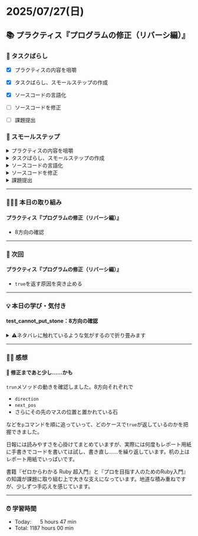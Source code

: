 # 2025/07/27(日)
## 📚 プラクティス『プログラムの修正（リバーシ編）』


### 🧩 タスクばらし
- [x] プラクティスの内容を咀嚼
- [x] タスクばらし、スモールステップの作成
- [x] ソースコードの言語化
- [ ] ソースコードを修正
- [ ] 課題提出


### 🐾 スモールステップ
<details><summary>プラクティスの内容を咀嚼</summary>

- [x] プラクティスの内容を咀嚼
</details>

<details><summary>タスクばらし、スモールステップの作成</summary>

- [x] タスクばらし、スモールステップの作成
</details>

<details><summary>ソースコードの言語化</summary>

- [x] ソースコードの言語化 **※①から順に行う**
  - [x] ① reversi_methods_test.rb
  - [x] ② reversi.rb
  - [x] ③ reversi_methods.rb
  - [x] ④ position.rb


</details>

<details><summary>ソースコードを修正</summary>

- [ ] ソースコードを修正
  - test_cannot_put_stone
    - [ ] 修正
  - test_finished_of_quickest_win_board
    - [ ] 修正
  - test_put_stone
    - [x] 修正
  - test_turn
    - [x] 修正
  - test_finished_of_full_board
    - [ ] 修正

</details>

<details><summary>課題提出</summary>

- [ ] 修正したソースコードを Pull Request としてアップ
- [ ] Pull Request としてアップした URL とテストコードの実行結果を提出
</details>


---
### 🧑🏻‍💻 本日の取り組み
#### プラクティス『プログラムの修正（リバーシ編）』
- 8方向の確認


---


### 🎯 次回
#### プラクティス『プログラムの修正（リバーシ編）』
- `true`を返す原因を突き止める
    

---


### 💡 本日の学び・気付き
#### test_cannot_put_stone：8方向の確認

<details><summary>⚠️ネタバレに触れているような気がするので折り畳みます</summary>

### next_pos = pos.next_position(direction) の行の上に binding.break を書き込み、8方向それぞれを確認する
#### 1. binding.breakを書き込む
```ruby
Position::DIRECTIONS.each do |direction|
      binding.break      # ←ここで止まる
      next_pos = pos.next_position(direction)
      turn_succeed = true if turn(copied_board, next_pos, stone_color, direction)
    end
```
これで、8方向のループが回るたびに必ず止まり、そこで状態を確認できる。

#### 2. rdbg で実行と確認
```shell
(rdbg) continue   # 最初のbinding.breakまで進む
```
ループの最初に止まったら以下のコマンドを一つずつ実行し、確かめる。
```shell
(rdbg) p direction   # 今見ている方向(:top_left, :bottom など)
(rdbg) p pos.to_cell_ref   # 石を置いたマス（場所）
(rdbg) p next_pos.to_cell_ref   # 隣接するマス（場所）
(rdbg) p copied_board[next_pos.row][next_pos.col]   # マスに置かれている石の色
(rdbg) continue   # 次の方向へ
```
↑これを繰り返せば、どの方向で`turn`が何をしているかが分かる。

#### turn(copied_board, next_pos, stone_color, direction)についておさらい
- つまり、`turn`の引数を全て動かして「`turn`メソッドの呼び出しでひっくり返し（裏返し）処理に成功したかどうか」を確認するコマンド。

#### 8方向が示した結果
|   |p direciton   |p pos.to_cell_ref   |p next_pos.to_cell_ref   |p copied_board[next_pos.row][next_pos.col]   |turn(copied_board, next_pos, stone_color, direction)   |
|---|---|---|---|---|---|
|:top_left（左上）   |:top_left   |"a1"   |"盤面外"   |"-"   |false   |
|:top（上）   |:top   |"a1"   |"盤面外"   |"-"   |false   |
|:top_right（右上）   |:top-right   |"a1"   |"盤面外"   |"-"   |false   |
|:left（左）   |:left   |"a1"   |"盤面外"   |"-"   |false   |
|:right（右）   |:right   |"a1"   |"b1"   |"-"   |false   |
|:bottom_left（左下）   |:bottom_left   |"a1"   |"盤面外"   |"-"   |false   |
|:bottom（下）   |:bottom   |"a1"   |"a2"   |"-"   |false   |
|:bottom_right（右下）   |:bottom_right   |"a1"   |"b2"   |"-"   |true   |

`:bottom_right`が`(rdbg) p turn(...)`で`true`を返した。
##### 1. turn(...) が true を返す意味
- `turn`メソッドは「この方向でひっくり返せる相手の石があって、且つ最後に自分の石にある」場合に`true`を返すようになっている。
- 逆に、途中で空のマスに出るか、盤面外に出るか、あるいは相手の石が全く続かない場合は`false`を返す。

##### 2. :bottom_right だけ true だった
- つまり、デバッグしている時の盤面（局面）では、右下の方向にだけ「相手の石が（連続して）あって、その先に自分の石がある」と判断され、**ひっくり返す（裏返しする）処理を行った**、ということ。

##### 3. 「マスに石が置かれていないのにひっくり返し（裏返し）が起きた理由
- 本来は、もし隣接するマスが空（`"-"`）なら、最初のチェックで`false`となり、何もひっくり返さない。にもかかわらず`true`が帰っているということは......
  - 実際にはその方向に「相手の石 → 相手の石...→ 自分の石」という並びが存在していた。
  - あるいは、まだコードに「空のマス（`"-"`）の場合に`false`を返す」といった内容のコードがプログラムにはなく、空のマスでもそのまま処理されてしまっている。

のいずれかではないか？と推量🤔🤔🤔

#### :bottom_right時のマスと石について
`:bottom_right`の時のマスの場所とマスに状況について確認。
```shell
(rdbg) p next_pos.to_cell_ref    # command
=> "b2"
(rdbg) p next_pos.next_position(direction)&.to_cell_ref    # command
=> "c3"
(rdbg) p copied_board[next_pos.next_position(direction)&.row][next_pos.next_position(direction)
&.col]    # command
=> "W"
```
- `p next_pos.to_cell_ref `：`"a1"`を起点にして右下へ1つ進んだマスの位置（`"b2"`）。
- `p next_pos.next_position(direction)&.to_cell_ref`：`"b2"`からさらに右下へ1つ進んだマスの位置（`"c3"`）。
  - `&.`：`nil`かもしれないオブジェクトに対して安全にメソッドを呼び出したい場合に使用する**ぼっち演算子。　（※ チェリー本 p. 201参照）**
- `p copied_board[next_pos.next_position(direction)&.row][next_pos.next_position(direction)`：`"c3"`で、そこに何が置かれているかを確認する。置かれていたのは`"W"`。

##### 状況の整理
1. `pos`（ここでは`"a1"`）の右下が`next_pos = "b2"`で白石`"W"`。
2. さらに（そのまま方向は右下に進んだ）その先が`"c3"`で、そこも白石`"W"`。
3. やはり、黒石ないにもかかわらず`turn(...)`が`true`を返してしまっている。


</details>


---


### ✍🏻 感想
#### 🤔 修正まであと少し......かも
`trun`メソッドの動きを確認しました。8方向それぞれで
- `direction`
- `next_pos`
- さらにその先のマスの位置と置かれている石

などを`p`コマンドを順に追っていって、どのケースで`true`が返しているのかを把握できました。

日報には読みやすさを心掛けてまとめていますが、実際には何度もレポート用紙に手書きでコードを書いては試し、書き直し......を繰り返しています。机の上はレポート用紙でいっぱいです。

書籍『ゼロからわかる Ruby 超入門』と『プロを目指す人のためのRuby入門』の知識が課題に取り組む上で大きな支えになっています。地道な積み重ねですが、少しずつ手応えを感じています。


---


### ⏰ 学習時間
- Today:&nbsp;&nbsp;&nbsp;&nbsp;&nbsp; 5 hours 47 min
- Total: 1187 hours 00 min
